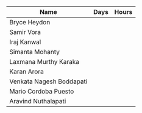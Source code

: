 
|Name| Days  | Hours  |
|--|--|--|
| Bryce Heydon  |  |  |
| Samir Vora  |  |  |
| Iraj Kanwal  |  |  |
| Simanta Mohanty  |  |  |
| Laxmana Murthy Karaka|  |  |
| Karan Arora |  |  |
| Venkata Nagesh Boddapati |  |  |
| Mario Cordoba Puesto |  |  |
| Aravind Nuthalapati |  |  |

